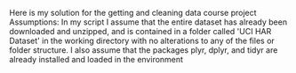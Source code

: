 Here is my solution for the getting and cleaning data course project
Assumptions:
In my script I assume that the entire dataset has already been downloaded and unzipped, and is contained in a folder called 'UCI HAR Dataset' in the working directory with no alterations to any of the files or folder structure.
I also assume that the packages plyr, dplyr, and tidyr are already installed and loaded in the environment

